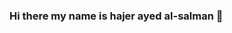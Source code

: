 ### Hi there my name is hajer ayed al-salman 👋

<!--
**hajerayed9/hajerayed9** is a ✨ _special_ ✨ repository because its `README.md` (this file) appears on your GitHub profile.

Here are some ideas to get you started:

- 🔭 I’m currently working on  assignment 1...
- 🌱 I’m currently learning how to use githup...
- 👯 I’m looking to collaborate on python project...
- 🤔 I’m looking for help with ..learn git and githup.
- 💬 Ask me about ...
- 📫 How to reach me: .hajer,salman@cba.ku.edu.kw..
- 😄 Pronouns: ...
- ⚡ Fun fact: ...
-->
